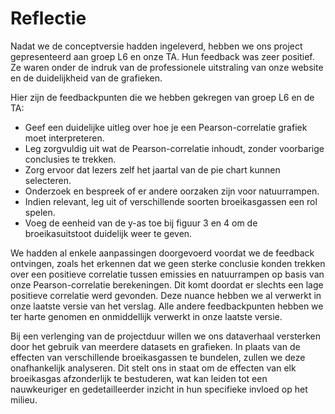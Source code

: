 # Reflectie

Nadat we de conceptversie hadden ingeleverd, hebben we ons project gepresenteerd aan groep L6 en onze TA. Hun feedback was zeer positief. Ze waren onder de indruk van de professionele uitstraling van onze website en de duidelijkheid van de grafieken.

Hier zijn de feedbackpunten die we hebben gekregen van groep L6 en de TA:

- Geef een duidelijke uitleg over hoe je een Pearson-correlatie grafiek moet interpreteren.
- Leg zorgvuldig uit wat de Pearson-correlatie inhoudt, zonder voorbarige conclusies te trekken.
- Zorg ervoor dat lezers zelf het jaartal van de pie chart kunnen selecteren.
- Onderzoek en bespreek of er andere oorzaken zijn voor natuurrampen.
- Indien relevant, leg uit of verschillende soorten broeikasgassen een rol spelen.
- Voeg de eenheid van de y-as toe bij figuur 3 en 4 om de broeikasuitstoot duidelijk weer te geven.

We hadden al enkele aanpassingen doorgevoerd voordat we de feedback ontvingen, zoals het erkennen dat we geen sterke conclusie konden trekken over een positieve correlatie tussen emissies en natuurrampen op basis van onze Pearson-correlatie berekeningen. Dit komt doordat er slechts een lage positieve correlatie werd gevonden. Deze nuance hebben we al verwerkt in onze laatste versie van het verslag. Alle andere feedbackpunten hebben we ter harte genomen en onmiddellijk verwerkt in onze laatste versie.

Bij een verlenging van de projectduur willen we ons dataverhaal versterken door het gebruik van meerdere datasets en grafieken. In plaats van de effecten van verschillende broeikasgassen te bundelen, zullen we deze onafhankelijk analyseren. Dit stelt ons in staat om de effecten van elk broeikasgas afzonderlijk te bestuderen, wat kan leiden tot een nauwkeuriger en gedetailleerder inzicht in hun specifieke invloed op het milieu.
